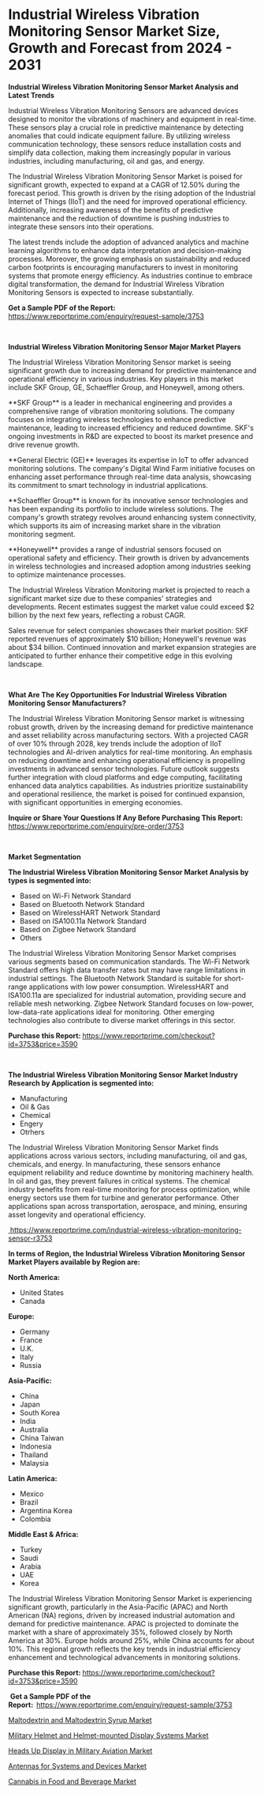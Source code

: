 <p><h1>Industrial Wireless Vibration Monitoring Sensor Market Size, Growth and Forecast from 2024 - 2031</h1></p><p><strong>Industrial Wireless Vibration Monitoring Sensor Market Analysis and Latest Trends</strong></p>
<p><p>Industrial Wireless Vibration Monitoring Sensors are advanced devices designed to monitor the vibrations of machinery and equipment in real-time. These sensors play a crucial role in predictive maintenance by detecting anomalies that could indicate equipment failure. By utilizing wireless communication technology, these sensors reduce installation costs and simplify data collection, making them increasingly popular in various industries, including manufacturing, oil and gas, and energy.</p><p>The Industrial Wireless Vibration Monitoring Sensor Market is poised for significant growth, expected to expand at a CAGR of 12.50% during the forecast period. This growth is driven by the rising adoption of the Industrial Internet of Things (IIoT) and the need for improved operational efficiency. Additionally, increasing awareness of the benefits of predictive maintenance and the reduction of downtime is pushing industries to integrate these sensors into their operations. </p><p>The latest trends include the adoption of advanced analytics and machine learning algorithms to enhance data interpretation and decision-making processes. Moreover, the growing emphasis on sustainability and reduced carbon footprints is encouraging manufacturers to invest in monitoring systems that promote energy efficiency. As industries continue to embrace digital transformation, the demand for Industrial Wireless Vibration Monitoring Sensors is expected to increase substantially.</p></p>
<p><strong>Get a Sample PDF of the Report:&nbsp;</strong> <a href="https://www.reportprime.com/enquiry/request-sample/3753?utm_campaign=1180&utm_medium=2&utm_source=Github&utm_content=ia&utm_term=10102024&utm_id=industrial-wireless-vibration-monitoring-sensor">https://www.reportprime.com/enquiry/request-sample/3753</a></p>
<p>&nbsp;</p>
<p><strong>Industrial Wireless Vibration Monitoring Sensor Major Market Players</strong></p>
<p><p>The Industrial Wireless Vibration Monitoring Sensor market is seeing significant growth due to increasing demand for predictive maintenance and operational efficiency in various industries. Key players in this market include SKF Group, GE, Schaeffler Group, and Honeywell, among others.</p><p>**SKF Group** is a leader in mechanical engineering and provides a comprehensive range of vibration monitoring solutions. The company focuses on integrating wireless technologies to enhance predictive maintenance, leading to increased efficiency and reduced downtime. SKF's ongoing investments in R&D are expected to boost its market presence and drive revenue growth.</p><p>**General Electric (GE)** leverages its expertise in IoT to offer advanced monitoring solutions. The company's Digital Wind Farm initiative focuses on enhancing asset performance through real-time data analysis, showcasing its commitment to smart technology in industrial applications.</p><p>**Schaeffler Group** is known for its innovative sensor technologies and has been expanding its portfolio to include wireless solutions. The company's growth strategy revolves around enhancing system connectivity, which supports its aim of increasing market share in the vibration monitoring segment.</p><p>**Honeywell** provides a range of industrial sensors focused on operational safety and efficiency. Their growth is driven by advancements in wireless technologies and increased adoption among industries seeking to optimize maintenance processes.</p><p>The Industrial Wireless Vibration Monitoring market is projected to reach a significant market size due to these companies' strategies and developments. Recent estimates suggest the market value could exceed $2 billion by the next few years, reflecting a robust CAGR.</p><p>Sales revenue for select companies showcases their market position: SKF reported revenues of approximately $10 billion; Honeywell's revenue was about $34 billion. Continued innovation and market expansion strategies are anticipated to further enhance their competitive edge in this evolving landscape.</p></p>
<p>&nbsp;</p>
<p><strong>What Are The Key Opportunities For Industrial Wireless Vibration Monitoring Sensor Manufacturers?</strong></p>
<p><p>The Industrial Wireless Vibration Monitoring Sensor market is witnessing robust growth, driven by the increasing demand for predictive maintenance and asset reliability across manufacturing sectors. With a projected CAGR of over 10% through 2028, key trends include the adoption of IIoT technologies and AI-driven analytics for real-time monitoring. An emphasis on reducing downtime and enhancing operational efficiency is propelling investments in advanced sensor technologies. Future outlook suggests further integration with cloud platforms and edge computing, facilitating enhanced data analytics capabilities. As industries prioritize sustainability and operational resilience, the market is poised for continued expansion, with significant opportunities in emerging economies.</p></p>
<p><strong>Inquire or Share Your Questions If Any Before Purchasing This Report:</strong> <a href="https://www.reportprime.com/enquiry/pre-order/3753?utm_campaign=1180&utm_medium=2&utm_source=Github&utm_content=ia&utm_term=10102024&utm_id=industrial-wireless-vibration-monitoring-sensor">https://www.reportprime.com/enquiry/pre-order/3753</a></p>
<p>&nbsp;</p>
<p><strong>Market Segmentation</strong></p>
<p><strong>The Industrial Wireless Vibration Monitoring Sensor Market Analysis by types is segmented into:</strong></p>
<p><ul><li>Based on Wi-Fi Network Standard</li><li>Based on Bluetooth Network Standard</li><li>Based on WirelessHART Network Standard</li><li>Based on ISA100.11a Network Standard</li><li>Based on Zigbee Network Standard</li><li>Others</li></ul></p>
<p><p>The Industrial Wireless Vibration Monitoring Sensor Market comprises various segments based on communication standards. The Wi-Fi Network Standard offers high data transfer rates but may have range limitations in industrial settings. The Bluetooth Network Standard is suitable for short-range applications with low power consumption. WirelessHART and ISA100.11a are specialized for industrial automation, providing secure and reliable mesh networking. Zigbee Network Standard focuses on low-power, low-data-rate applications ideal for monitoring. Other emerging technologies also contribute to diverse market offerings in this sector.</p></p>
<p><strong>Purchase this Report:&nbsp;</strong><a href="https://www.reportprime.com/checkout?id=3753&price=3590&utm_campaign=1180&utm_medium=2&utm_source=Github&utm_content=ia&utm_term=10102024&utm_id=industrial-wireless-vibration-monitoring-sensor">https://www.reportprime.com/checkout?id=3753&price=3590</a></p>
<p>&nbsp;</p>
<p><strong>The Industrial Wireless Vibration Monitoring Sensor Market Industry Research by Application is segmented into:</strong></p>
<p><ul><li>Manufacturing</li><li>Oil & Gas</li><li>Chemical</li><li>Engery</li><li>Otrhers</li></ul></p>
<p><p>The Industrial Wireless Vibration Monitoring Sensor Market finds applications across various sectors, including manufacturing, oil and gas, chemicals, and energy. In manufacturing, these sensors enhance equipment reliability and reduce downtime by monitoring machinery health. In oil and gas, they prevent failures in critical systems. The chemical industry benefits from real-time monitoring for process optimization, while energy sectors use them for turbine and generator performance. Other applications span across transportation, aerospace, and mining, ensuring asset longevity and operational efficiency.</p></p>
<p><a href="https://www.reportprime.com/industrial-wireless-vibration-monitoring-sensor-r3753?utm_campaign=1180&utm_medium=2&utm_source=Github&utm_content=ia&utm_term=10102024&utm_id=industrial-wireless-vibration-monitoring-sensor">&nbsp;https://www.reportprime.com/industrial-wireless-vibration-monitoring-sensor-r3753</a></p>
<p><strong>In terms of Region, the Industrial Wireless Vibration Monitoring Sensor Market Players available by Region are:</strong></p>
<p>
    <p> <strong> North America: </strong>
        <ul>
            <li>United States</li>
            <li>Canada</li>
        </ul>
        </p> 
    <p> <strong> Europe: </strong>
        <ul>
            <li>Germany</li>
            <li>France</li>
            <li>U.K.</li>
            <li>Italy</li>
            <li>Russia</li>
        </ul>
        </p> 
    <p> <strong> Asia-Pacific: </strong>
        <ul>
            <li>China</li>
            <li>Japan</li>
            <li>South Korea</li>
            <li>India</li>
            <li>Australia</li>
            <li>China Taiwan</li>
            <li>Indonesia</li>
            <li>Thailand</li>
            <li>Malaysia</li>
        </ul>
        </p> 
    <p> <strong> Latin America: </strong>
        <ul>
            <li>Mexico</li>
            <li>Brazil</li>
            <li>Argentina Korea</li>
            <li>Colombia</li>
        </ul>
        </p> 
    <p> <strong> Middle East & Africa: </strong>
        <ul>
            <li>Turkey</li>
            <li>Saudi</li>
            <li>Arabia</li>
            <li>UAE</li>
            <li>Korea</li>
        </ul>
    </p>
    </p>
<p><p>The Industrial Wireless Vibration Monitoring Sensor Market is experiencing significant growth, particularly in the Asia-Pacific (APAC) and North American (NA) regions, driven by increased industrial automation and demand for predictive maintenance. APAC is projected to dominate the market with a share of approximately 35%, followed closely by North America at 30%. Europe holds around 25%, while China accounts for about 10%. This regional growth reflects the key trends in industrial efficiency enhancement and technological advancements in monitoring solutions.</p></p>
<p><strong>Purchase this Report: </strong><a href="https://www.reportprime.com/checkout?id=3753&price=3590&utm_campaign=1180&utm_medium=2&utm_source=Github&utm_content=ia&utm_term=10102024&utm_id=industrial-wireless-vibration-monitoring-sensor">https://www.reportprime.com/checkout?id=3753&price=3590</a></p>
<p>&nbsp;<strong>Get a Sample PDF of the Report:&nbsp;&nbsp;</strong><a href="https://www.reportprime.com/enquiry/request-sample/3753?utm_campaign=1180&utm_medium=2&utm_source=Github&utm_content=ia&utm_term=10102024&utm_id=industrial-wireless-vibration-monitoring-sensor">https://www.reportprime.com/enquiry/request-sample/3753</a></p>
<p><strong></strong></p>
<p><p><a href="https://issuu.com/reportprime-2/docs/maltodextrin-and-maltodextrin-syrup_67ce5c64297eb5?utm_campaign=1180&utm_medium=2&utm_source=Github&utm_content=ia&utm_term=10102024&utm_id=industrial-wireless-vibration-monitoring-sensor">Maltodextrin and Maltodextrin Syrup Market</a></p><p><a href="https://www.linkedin.com/pulse/military-helmet-helmet-mounted-display-systems-market-hmvne?utm_campaign=1180&utm_medium=2&utm_source=Github&utm_content=ia&utm_term=10102024&utm_id=industrial-wireless-vibration-monitoring-sensor">Military Helmet and Helmet-mounted Display Systems Market</a></p><p><a href="https://github.com/BryceTownsendr/Market-Research-Report-List-6/blob/main/heads-up-display-in-military-aviation-market.md?utm_campaign=1180&utm_medium=2&utm_source=Github&utm_content=ia&utm_term=10102024&utm_id=industrial-wireless-vibration-monitoring-sensor">Heads Up Display in Military Aviation Market</a></p><p><a href="https://www.linkedin.com/pulse/global-antennas-systems-devices-market-trends-insights-growth-m6gme?utm_campaign=1180&utm_medium=2&utm_source=Github&utm_content=ia&utm_term=10102024&utm_id=industrial-wireless-vibration-monitoring-sensor">Antennas for Systems and Devices Market</a></p><p><a href="https://issuu.com/reportprime-2/docs/cannabis-in-food-and-beverage-marke_028859d856bbbe?utm_campaign=1180&utm_medium=2&utm_source=Github&utm_content=ia&utm_term=10102024&utm_id=industrial-wireless-vibration-monitoring-sensor">Cannabis in Food and Beverage Market</a></p></p>